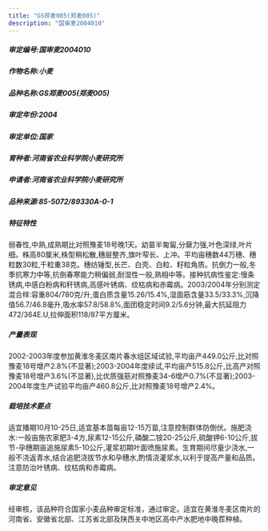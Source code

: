 ```yaml
---
title: "GS郑麦005(郑麦005)"
description: "国审麦2004010"
---
```

##### 审定编号:国审麦2004010

##### 作物名称:小麦

##### 品种名称:GS郑麦005(郑麦005)

##### 审定年份:2004

##### 审定单位:国家

##### 育种者:河南省农业科学院小麦研究所

##### 申请者:河南省农业科学院小麦研究所

##### 品种来源:85-5072/89330A-0-1

##### 特征特性
弱春性,中熟,成熟期比对照豫麦18号晚1天。幼苗半匍匐,分蘖力强,叶色深绿,叶片细。株高80厘米,株型稍松散,穗层整齐,旗叶窄长、上冲。平均亩穗数44万穗、穗粒数30粒,千粒重38克。穗纺锤型,长芒、白壳、白粒、籽粒角质。抗倒力一般,冬季抗寒力中等,抗倒春寒能力稍偏弱,耐湿性一般,熟相中等。接种抗病性鉴定:慢条锈病,中感白粉病和秆锈病,高感叶锈病、纹枯病和赤霉病。2003/2004年分别测定混合样:容重804/780克/升,蛋白质含量15.26/15.4%,湿面筋含量33.5/33.3%,沉降值56.7/46.8毫升,吸水率57.8/58.8%,面团稳定时间9.2/5.6分钟,最大抗延阻力472/364E.U,拉伸面积118/87平方厘米。

##### 产量表现
2002-2003年度参加黄淮冬麦区南片春水组区域试验,平均亩产449.0公斤,比对照豫麦18号增产2.8%(不显著);2003-2004年度续试,平均亩产515.8公斤,比高产对照豫麦18号增产3.6%(不显著),比优质强筋对照豫麦34-6增产0.7%(不显著);2003-2004年度生产试验平均亩产460.8公斤,比对照豫麦18号增产2.4%。

##### 栽培技术要点
适宜播期10月10-25日,适宜基本苗每亩12-15万苗,注意控制群体防倒伏。施肥浇水:一般亩施农家肥3-4方,尿素12-15公斤,磷酸二铵20-25公斤,硫酸钾6-10公斤,拔节-孕穗期亩追施尿素5-10公斤,灌浆初期叶面喷施尿素。生育期间尽量少浇水,一般不浇返青水,结合追肥浇拔节水和孕穗水,酌情浇灌浆水,以利于提高产量和品质。注意防治叶锈病、纹枯病和赤霉病。

##### 审定意见
经审核，该品种符合国家小麦品种审定标准，通过审定。适宜在黄淮冬麦区南片的河南省、安徽省北部、江苏省北部及陕西关中地区高中产水肥地中晚茬种植。
